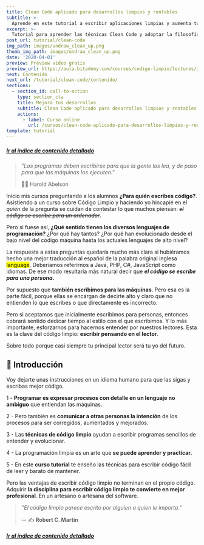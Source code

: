```yaml
---
title: Clean Code aplicado para desarrollos limpios y rentables
subtitle: >-
  Aprende en este tutorial a escribir aplicaciones limpias y aumenta tu valor.
excerpt: >-
  Tutorial para aprender las técnicas Clean Code y adoptar la filosofía Software Craftmanship.
post_url: tutorial/clean-code
img_path: images/undraw_clean_up.png
thumb_img_path: images/undraw_clean_up.png
date: '2020-04-01'
preview: Preview video gratis
preview_url: https://aula.bitademy.com/courses/codigo-limpio/lectures/13651775
next: Contenido
next_url: /tutorial/clean-code/contenido/
sections:
  - section_id: call-to-action
    type: section_cta
    title: Mejora tus desarrollos
    subtitle: Clean Code aplicado para desarrollos limpios y rentables.
    actions:
      - label: Curso online
        url: /cursos/clean-code-aplicado-para-desarrollos-limpios-y-rentables/
template: tutorial
---
```


##### [Ir al índice de contenido detallado](/tutorial/clean-code/contenido/)

> _"Los programas deben escribirse para que la gente los lea, y de paso para que las máquinas los ejecuten."_
>
> ✍🏼 Harold Abelson

Inicio mis cursos preguntando a los alumnos **¿Para quién escribes código?**. Asistiendo a un curso sobre Código Limpio y haciendo yo hincapié en el _quién_ de la pregunta se cuidan de contestar lo que muchos piensan: ~~_el código se escribe para un ordenador_~~.

Pero si fuese así, **¿Qué sentido tienen los diversos lenguajes de programación?** ¿Por qué hay tantos? ¿Por qué han evolucionado desde el bajo nivel del código máquina hasta los actuales lenguajes de alto nivel?

La respuesta a estas preguntas quedaría mucho más clara si hubiéramos hecho una mejor traducción al español de la palabra original inglesa <mark>language</mark>. Deberíamos referirnos a Java, PHP, C#, JavaScript como idiomas. De ese modo resultaría más natural decir que **_el código se escribe para una persona._**

Por supuesto que **también escribimos para las máquinas**. Pero esa es la parte fácil, porque ellas se encargan de decirte alto y claro que no entienden lo que escribes o que directamente es incorrecto.

Pero si aceptamos que inicialmente escribimos para personas, entonces cobrará sentido dedicar tiempo al estilo con el que escribimos. Y lo más importante, esforzarnos para hacernos entender por nuestros lectores. Esta es la clave del código limpio: **escribir pensando en el lector**.

Sobre todo porque casi siempre tu principal lector será tu yo del futuro.

## 🏁 Introducción

Voy dejarte unas instrucciones en un idioma humano para que las sigas y escribas mejor código.

1 - **Programar es expresar procesos con detalle en un lenguaje no ambiguo** que entiendan las máquinas.

2 - Pero también es **comunicar a otras personas la intención** de los procesos para ser corregidos, aumentados y mejorados.

3 - Las **técnicas de código limpio** ayudan a escribir programas sencillos de entender y evolucionar.

4 - La programación limpia es un arte que **se puede aprender y practicar.**

5 - En este **curso tutorial** te enseño las técnicas para escribir código fácil de leer y barato de mantener.

Pero las ventajas de escribir código limpio no terminan en el propio código. Adquirir **la disciplina para escribir código limpio te convierte en mejor profesional**. En un artesano o artesana del software.

> _"El código limpio parece escrito por alguien a quien le importa."_
>
> -- ✍️ **Robert C. Martin**

##### [Ir al índice de contenido detallado](/tutorial/clean-code/contenido/)
